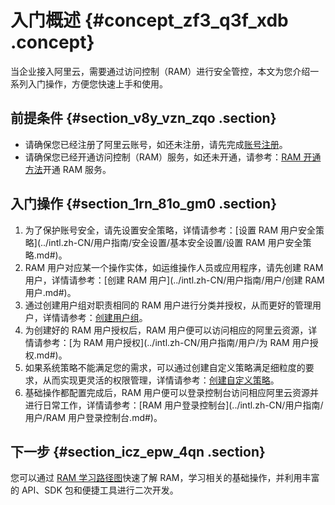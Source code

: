 # 入门概述 {#concept_zf3_q3f_xdb .concept}

当企业接入阿里云，需要通过访问控制（RAM）进行安全管控，本文为您介绍一系列入门操作，方便您快速上手和使用。

## 前提条件 {#section_v8y_vzn_zqo .section}

-   请确保您已经注册了阿里云账号，如还未注册，请先完成[账号注册](https://account.alibabacloud.com/register/intl_register.htm)。
-   请确保您已经开通访问控制（RAM）服务，如还未开通，请参考：[RAM 开通方法](../intl.zh-CN/产品定价/开通方法.md#)开通 RAM 服务。

## 入门操作 {#section_1rn_81o_gm0 .section}

1.  为了保护账号安全，请先设置安全策略，详情请参考：[设置 RAM 用户安全策略](../intl.zh-CN/用户指南/安全设置/基本安全设置/设置 RAM 用户安全策略.md#)。
2.  RAM 用户对应某一个操作实体，如运维操作人员或应用程序，请先创建 RAM 用户，详情请参考：[创建 RAM 用户](../intl.zh-CN/用户指南/用户/创建 RAM 用户.md#)。
3.  通过创建用户组对职责相同的 RAM 用户进行分类并授权，从而更好的管理用户，详情请参考：[创建用户组](../intl.zh-CN/用户指南/用户组/创建用户组.md#)。
4.  为创建好的 RAM 用户授权后，RAM 用户便可以访问相应的阿里云资源，详情请参考：[为 RAM 用户授权](../intl.zh-CN/用户指南/用户/为 RAM 用户授权.md#)。
5.  如果系统策略不能满足您的需求，可以通过创建自定义策略满足细粒度的要求，从而实现更灵活的权限管理，详情请参考：[创建自定义策略](../intl.zh-CN/用户指南/权限策略/创建自定义策略.md#)。
6.  基础操作都配置完成后，RAM 用户便可以登录控制台访问相应阿里云资源并进行日常工作，详情请参考：[RAM 用户登录控制台](../intl.zh-CN/用户指南/用户/RAM 用户登录控制台.md#)。

## 下一步 {#section_icz_epw_4qn .section}

您可以通过 [RAM 学习路径图](https://www.alibabacloud.com/getting-started/learningpath/ram)快速了解 RAM，学习相关的基础操作，并利用丰富的 API、SDK 包和便捷工具进行二次开发。

